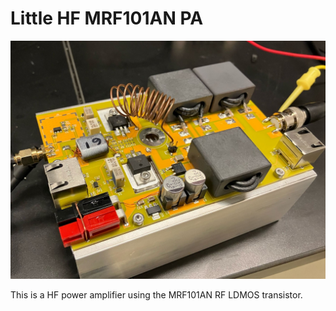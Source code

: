 # Little HF MRF101AN PA

![Little HF PA](Images/v0_withouttransformer.jpg)

This is a HF power amplifier using the MRF101AN RF LDMOS transistor.
